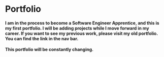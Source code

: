 # Portfolio

#### I am in the process to become a Software Engineer Apprentice, and this is my first portfolio. I will be adding projects while I move forward in my career. If you want to see my previous work, please visit my old portfolio. You can find the link in the nav bar.

**This portfolio will be constantly changing.**
